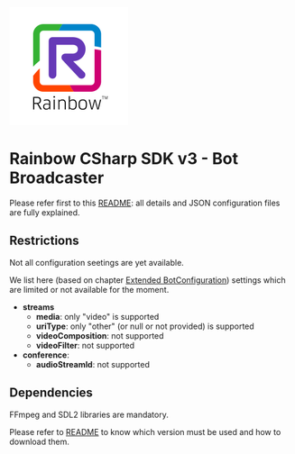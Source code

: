 ![Rainbow](./../../../logo_rainbow.png)

# Rainbow CSharp SDK v3 - Bot Broadcaster

Please refer first to this [README](../README.md): all details and JSON configuration files are fully explained.

## Restrictions
Not all configuration seetings are yet available. 

We list here (based on chapter [Extended BotConfiguration](../README.md#ExtendedBotConfiguration)) settings which are limited or not available for the moment.
- **streams**
    - **media**: only "video" is supported
    - **uriType**: only "other" (or null or not provided) is supported 
    - **videoComposition**: not supported
    - **videoFilter**: not supported
- **conference**: 
    - **audioStreamId**: not supported

## Dependencies

FFmpeg and SDL2 libraries are mandatory.

Please refer to [README](https://github.com/Rainbow-CPaaS/Rainbow-CSharp-SDK-Samples/blob/master/Binaries/README.md) to know which version must be used and how to download them.
